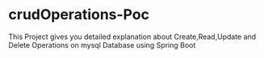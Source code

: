 # crudOperations-Poc
This Project gives you detailed explanation about Create,Read,Update and Delete Operations on mysql Database using Spring Boot
